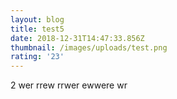 ```yaml
---
layout: blog
title: test5
date: 2018-12-31T14:47:33.856Z
thumbnail: /images/uploads/test.png
rating: '23'
---
```

2 wer rrew rrwer ewwere wr
